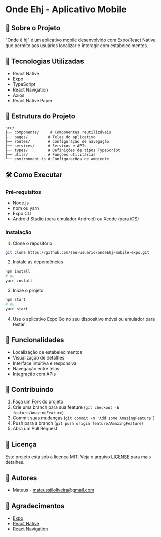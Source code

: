 # Onde Ehj - Aplicativo Mobile

## 📱 Sobre o Projeto
"Onde é hj" é um aplicativo mobile desenvolvido com Expo/React Native que permite aos usuários localizar e interagir com estabelecimentos.

## 🚀 Tecnologias Utilizadas
- React Native
- Expo
- TypeScript
- React Navigation
- Axios
- React Native Paper

## 📁 Estrutura do Projeto
```
src/
├── components/     # Componentes reutilizáveis
├── pages/         # Telas do aplicativo
├── routes/        # Configuração de navegação
├── services/      # Serviços e APIs
├── types/         # Definições de tipos TypeScript
├── utils/         # Funções utilitárias
└── environment.ts # Configurações de ambiente
```

## 🛠️ Como Executar

### Pré-requisitos
- Node.js
- npm ou yarn
- Expo CLI
- Android Studio (para emulador Android) ou Xcode (para iOS)

### Instalação
1. Clone o repositório
```bash
git clone https://github.com/seu-usuario/ondeEhj-mobile-expo.git
```

2. Instale as dependências
```bash
npm install
# ou
yarn install
```

3. Inicie o projeto
```bash
npm start
# ou
yarn start
```

4. Use o aplicativo Expo Go no seu dispositivo móvel ou emulador para testar

## 📱 Funcionalidades
- Localização de estabelecimentos
- Visualização de detalhes
- Interface intuitiva e responsiva
- Navegação entre telas
- Integração com APIs

## 🤝 Contribuindo
1. Faça um Fork do projeto
2. Crie uma branch para sua feature (`git checkout -b feature/AmazingFeature`)
3. Commit suas mudanças (`git commit -m 'Add some AmazingFeature'`)
4. Push para a branch (`git push origin feature/AmazingFeature`)
5. Abra um Pull Request

## 📄 Licença
Este projeto está sob a licença MIT. Veja o arquivo [LICENSE](LICENSE) para mais detalhes.

## 👥 Autores
- Mateus - [mateussiiloliveira@gmail.com](mailto:mateussiiloliveira@gmail.com)

## 🙏 Agradecimentos
- [Expo](https://expo.dev/)
- [React Native](https://reactnative.dev/)
- [React Navigation](https://reactnavigation.org/)